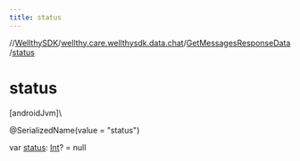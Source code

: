 ```yaml
---
title: status
---
```

//[WellthySDK](../../../index.html)/[wellthy.care.wellthysdk.data.chat](../index.html)/[GetMessagesResponseData](index.html)/[status](status.html)



# status



[androidJvm]\




@SerializedName(value = "status")



var [status](status.html): [Int](https://kotlinlang.org/api/latest/jvm/stdlib/kotlin/-int/index.html)? = null




